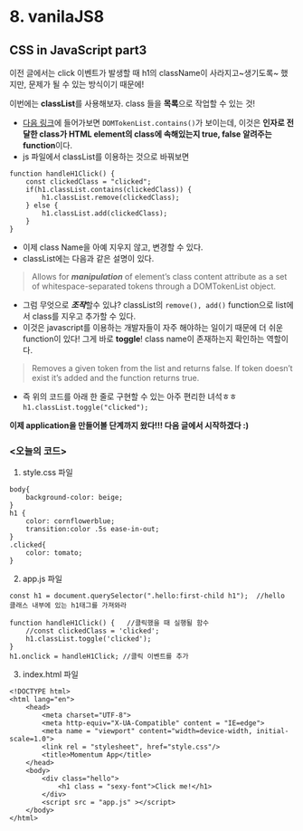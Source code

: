 # 8. vanilaJS8

## CSS in JavaScript part3

이전 글에서는 click 이벤트가 발생할 때 h1의 className이 사라지고~생기도록~ 했지만, 문제가 될 수 있는 방식이기 때문에! 

이번에는 **classList**를 사용해보자. class 들을 **목록**으로 작업할 수 있는 것!

- [다음 링크](https://developer.mozilla.org/ko/docs/Web/API/DOMTokenList)에 들어가보면 `DOMTokenList.contains()`가 보이는데, 이것은 **인자로 전달한 class가 HTML element의 class에 속해있는지 true, false 알려주는 function**이다.
- js 파일에서 classList를 이용하는 것으로 바꿔보면

```
function handleH1Click() {
    const clickedClass = "clicked";
    if(h1.classList.contains(clickedClass)) {
        h1.classList.remove(clickedClass);
    } else {
        h1.classList.add(clickedClass);
    }
}
```

- 이제 class Name을 아예 지우지 않고, 변경할 수 있다.
- classList에는 다음과 같은 설명이 있다.

> Allows for ***manipulation*** of element’s class content attribute as a set of whitespace-separated tokens through a DOMTokenList object.

- 그럼 무엇으로 ***조작***할수 있냐? classList의 `remove(), add()` function으로 list에서 class를 지우고 추가할 수 있다.
- 이것은 javascript를 이용하는 개발자들이 자주 해야하는 일이기 때문에 더 쉬운 function이 있다! 그게 바로 **toggle**! class name이 존재하는지 확인하는 역할이다.

> Removes a given token from the list and returns false. If token doesn’t exist it’s added and the function returns true.

- 즉 위의 코드를 아래 한 줄로 구현할 수 있는 아주 편리한 녀석ㅎㅎ `h1.classList.toggle("clicked");`

**이제 application을 만들어볼 단계까지 왔다!!! 다음 글에서 시작하겠다 :)**

### <오늘의 코드>

1. style.css 파일

```
body{
    background-color: beige;
}
h1 {
    color: cornflowerblue;
    transition:color .5s ease-in-out;
}
.clicked{
    color: tomato;
}
```

2. app.js 파일

```
const h1 = document.querySelector(".hello:first-child h1");  //hello 클래스 내부에 있는 h1태그를 가져와라

function handleH1Click() {   //클릭했을 때 실행될 함수
    //const clickedClass = 'clicked';
    h1.classList.toggle('clicked');
}
h1.onclick = handleH1Click; //클릭 이벤트를 추가
```

3. index.html 파일

```
<!DOCTYPE html>
<html lang="en">
    <head>
        <meta charset="UTF-8">
        <meta http-equiv="X-UA-Compatible" content = "IE=edge">
        <meta name = "viewport" content="width=device-width, initial-scale=1.0">
        <link rel = "stylesheet", href="style.css"/>
        <title>Momentum App</title>
    </head>
    <body>
        <div class="hello">
            <h1 class = "sexy-font">Click me!</h1>
        </div>
        <script src = "app.js" ></script>
    </body>
</html>
```
